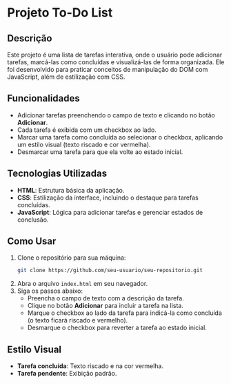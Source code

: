 # **Projeto To-Do List**

## **Descrição**
Este projeto é uma lista de tarefas interativa, onde o usuário pode adicionar tarefas, marcá-las como concluídas e visualizá-las de forma organizada. Ele foi desenvolvido para praticar conceitos de manipulação do DOM com JavaScript, além de estilização com CSS.

## **Funcionalidades**
- Adicionar tarefas preenchendo o campo de texto e clicando no botão **Adicionar**.
- Cada tarefa é exibida com um checkbox ao lado.
- Marcar uma tarefa como concluída ao selecionar o checkbox, aplicando um estilo visual (texto riscado e cor vermelha).
- Desmarcar uma tarefa para que ela volte ao estado inicial.

## **Tecnologias Utilizadas**
- **HTML**: Estrutura básica da aplicação.
- **CSS**: Estilização da interface, incluindo o destaque para tarefas concluídas.
- **JavaScript**: Lógica para adicionar tarefas e gerenciar estados de conclusão.

## **Como Usar**
1. Clone o repositório para sua máquina:
   ```bash
   git clone https://github.com/seu-usuario/seu-repositorio.git
   ```
2. Abra o arquivo `index.html` em seu navegador.
3. Siga os passos abaixo:
   - Preencha o campo de texto com a descrição da tarefa.
   - Clique no botão **Adicionar** para incluir a tarefa na lista.
   - Marque o checkbox ao lado da tarefa para indicá-la como concluída (o texto ficará riscado e vermelho).
   - Desmarque o checkbox para reverter a tarefa ao estado inicial.

## **Estilo Visual**
- **Tarefa concluída**: Texto riscado e na cor vermelha.
- **Tarefa pendente**: Exibição padrão.